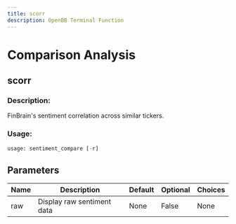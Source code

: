 ```yaml
---
title: scorr
description: OpenBB Terminal Function
---
```


# Comparison Analysis

## scorr

### Description: 

FinBrain's sentiment correlation across similar tickers.

### Usage: 
```python
usage: sentiment_compare [-r]
```

## Parameters

| Name | Description | Default | Optional | Choices |
| ---- | ----------- | ------- | -------- | ------- |
| raw | Display raw sentiment data | None | False | None |


